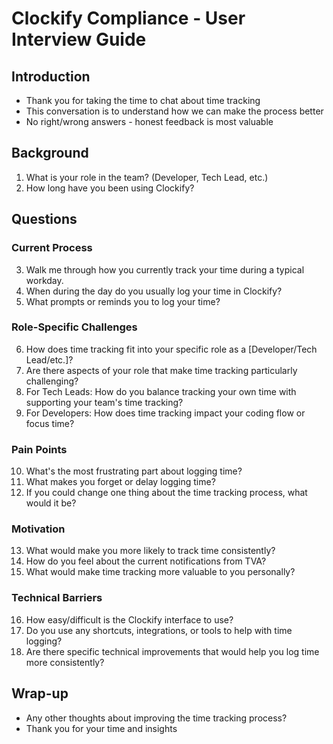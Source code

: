 # Clockify Compliance - User Interview Guide

## Introduction
- Thank you for taking the time to chat about time tracking
- This conversation is to understand how we can make the process better
- No right/wrong answers - honest feedback is most valuable

## Background
1. What is your role in the team? (Developer, Tech Lead, etc.)
2. How long have you been using Clockify?

## Questions

### Current Process
3. Walk me through how you currently track your time during a typical workday.
4. When during the day do you usually log your time in Clockify?
5. What prompts or reminds you to log your time?

### Role-Specific Challenges
6. How does time tracking fit into your specific role as a [Developer/Tech Lead/etc.]?
7. Are there aspects of your role that make time tracking particularly challenging?
8. For Tech Leads: How do you balance tracking your own time with supporting your team's time tracking?
9. For Developers: How does time tracking impact your coding flow or focus time?

### Pain Points
10. What's the most frustrating part about logging time?
11. What makes you forget or delay logging time?
12. If you could change one thing about the time tracking process, what would it be?

### Motivation
13. What would make you more likely to track time consistently?
14. How do you feel about the current notifications from TVA?
15. What would make time tracking more valuable to you personally?

### Technical Barriers
16. How easy/difficult is the Clockify interface to use?
17. Do you use any shortcuts, integrations, or tools to help with time logging?
18. Are there specific technical improvements that would help you log time more consistently?

## Wrap-up
- Any other thoughts about improving the time tracking process?
- Thank you for your time and insights
